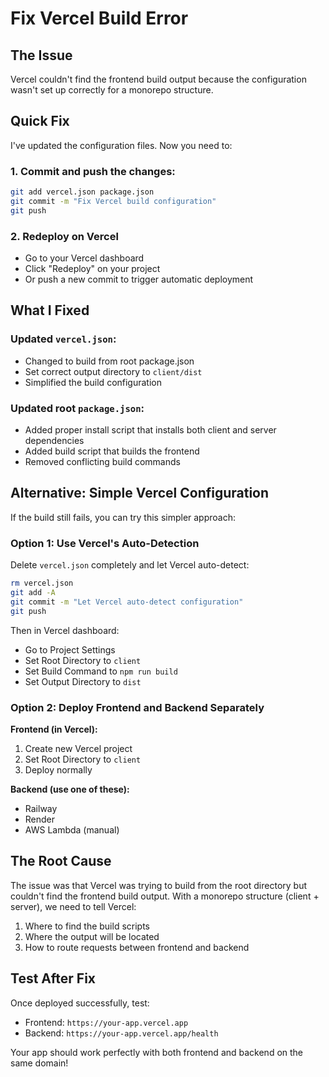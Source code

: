 # Fix Vercel Build Error

## The Issue

Vercel couldn't find the frontend build output because the configuration wasn't set up correctly for a monorepo structure.

## Quick Fix

I've updated the configuration files. Now you need to:

### 1. Commit and push the changes:

```bash
git add vercel.json package.json
git commit -m "Fix Vercel build configuration"
git push
```

### 2. Redeploy on Vercel

- Go to your Vercel dashboard
- Click "Redeploy" on your project
- Or push a new commit to trigger automatic deployment

## What I Fixed

### Updated `vercel.json`:

- Changed to build from root package.json
- Set correct output directory to `client/dist`
- Simplified the build configuration

### Updated root `package.json`:

- Added proper install script that installs both client and server dependencies
- Added build script that builds the frontend
- Removed conflicting build commands

## Alternative: Simple Vercel Configuration

If the build still fails, you can try this simpler approach:

### Option 1: Use Vercel's Auto-Detection

Delete `vercel.json` completely and let Vercel auto-detect:

```bash
rm vercel.json
git add -A
git commit -m "Let Vercel auto-detect configuration"
git push
```

Then in Vercel dashboard:

- Go to Project Settings
- Set Root Directory to `client`
- Set Build Command to `npm run build`
- Set Output Directory to `dist`

### Option 2: Deploy Frontend and Backend Separately

**Frontend (in Vercel):**

1. Create new Vercel project
2. Set Root Directory to `client`
3. Deploy normally

**Backend (use one of these):**

- Railway
- Render
- AWS Lambda (manual)

## The Root Cause

The issue was that Vercel was trying to build from the root directory but couldn't find the frontend build output. With a monorepo structure (client + server), we need to tell Vercel:

1. Where to find the build scripts
2. Where the output will be located
3. How to route requests between frontend and backend

## Test After Fix

Once deployed successfully, test:

- Frontend: `https://your-app.vercel.app`
- Backend: `https://your-app.vercel.app/health`

Your app should work perfectly with both frontend and backend on the same domain!
